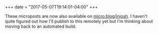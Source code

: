 +++
date = "2017-05-07T19:14:01-04:00"
+++

These microposts are now also available on [micro.blog/jnjosh](https://micro.blog/jnjosh). I haven't quite figured out how I'll publish to this remotely yet but I'm thinking about moving back to an automated build.
